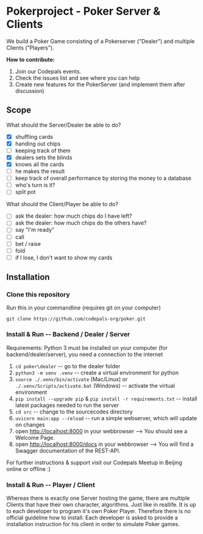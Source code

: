 # Pokerproject - Poker Server & Clients

We build a Poker Game consisting of a Pokerserver ("Dealer") and multiple Clients ("Players"). 

**How to contribute:** 

1) Join our Codepals events. 
2) Check the issues list and see where you can help
3) Create new features for the PokerServer (and implement them after discussion)

## Scope 
What should the Server/Dealer be able to do?

- [X] shuffling cards
- [X] handing out chips
- [ ] keeping track of them
- [X] dealers sets the blinds
- [X] knows all the cards
- [ ] he makes the result
- [ ] keep track of overall performance by storing the money to a database
- [ ] who's turn is it?
- [ ] split pot

What should the Client/Player be able to do?

- [ ] ask the dealer: how much chips do I have left?
- [ ] ask the dealer: how much chips do the others have?
- [ ] say "I'm ready"
- [ ] call
- [ ] bet / raise
- [ ] fold
- [ ] if I lose, I don't want to show my cards

## Installation

### Clone this repository

Run this in your commandline (requires git on your computer)

```git clone https://github.com/codepals-org/poker.git```

### Install & Run -- Backend / Dealer / Server

Requirements: Python 3 must be installed on your computer (for backend/dealer/server), you need a connection to the internet

1. ```cd poker\dealer``` -- go to the dealer folder
2. ```python3 -m venv .venv``` -- create a virtual environment for python
3. ```source ./.venv/bin/activate``` (Mac/Linux) or ```./.venv/Scripts/activate.bat``` (Windows) -- activate the virtual environment
4. ```pip install --upgrade pip``` & ```pip install -r requirements.txt``` -- install latest packages needed to run the server
5. ```cd src``` -- change to the sourcecodes directory 
6. ```uvicorn main:app --reload``` -- run a simple webserver, which will update on changes 
7. open [http://localhost:8000](http://localhost:8000) in your webbrowser --> You should see a Welcome Page.
8. open [http://localhost:8000/docs](http://localhost:8000/docs) in your webbrowser --> You will find a Swagger documentation of the REST-API. 

For further instructions & support visit our Codepals Meetup in Beijing online or offline :)

### Install & Run -- Player / Client

Whereas there is exactly one Server hosting the game, there are multiple Clients that have their own character, algorithms. Just like in reallife.
It is up to each developer to program it's own Poker Player. Therefore there is no official guideline how to install. Each developer is asked to 
provide a installation instruction for his client in order to simulate Poker games. 